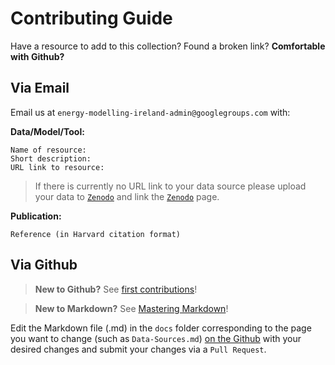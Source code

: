 # Contributing Guide

Have a resource to add to this collection? Found a broken link? **Comfortable with Github?** 

## Via Email

Email us at `energy-modelling-ireland-admin@googlegroups.com` with:

**Data/Model/Tool:**
```
Name of resource:  
Short description:  
URL link to resource:  
```

> If there is currently no URL link to your data source please upload your data to [`Zenodo`](https://zenodo.org) and link the [`Zenodo`](https://zenodo.org) page.

**Publication:**
```
Reference (in Harvard citation format)
```

## Via Github

> **New to Github?** See [first contributions](https://firstcontributions.github.io/)!

> **New to Markdown?** See [Mastering Markdown](https://guides.github.com/features/mastering-markdown/)!

Edit the Markdown file (.md) in the `docs` folder corresponding to the page you want to change (such as `Data-Sources.md`) [on the Github](https://github.com/energy-modelling-ireland/ireland-energy-wiki) with your desired changes and submit your changes via a `Pull Request`.
